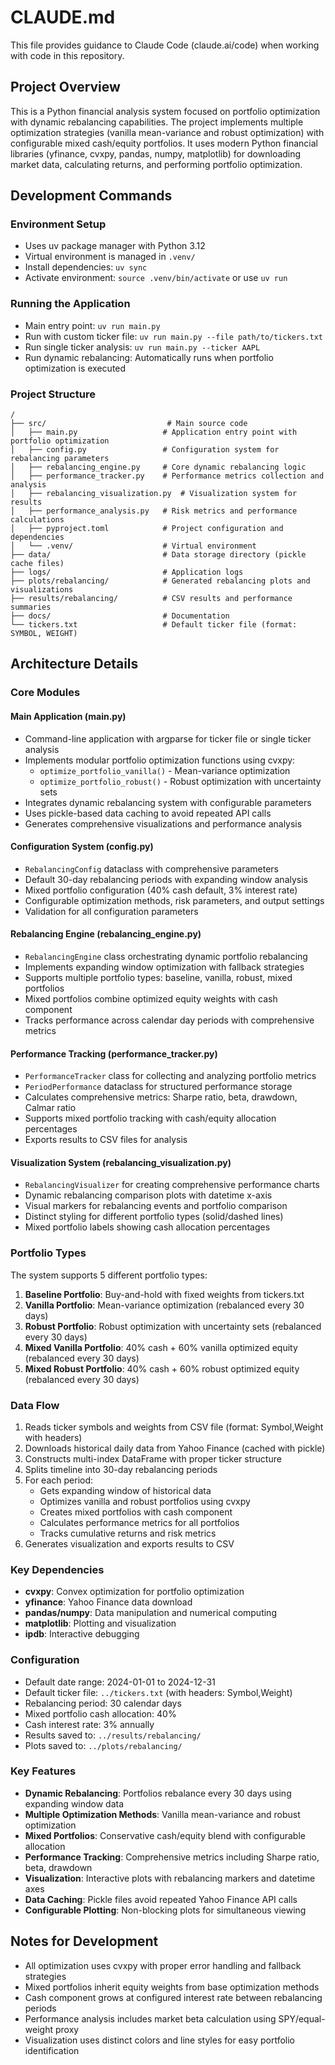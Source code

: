 # CLAUDE.md

This file provides guidance to Claude Code (claude.ai/code) when working with code in this repository.

## Project Overview

This is a Python financial analysis system focused on portfolio optimization with dynamic rebalancing capabilities. The project implements multiple optimization strategies (vanilla mean-variance and robust optimization) with configurable mixed cash/equity portfolios. It uses modern Python financial libraries (yfinance, cvxpy, pandas, numpy, matplotlib) for downloading market data, calculating returns, and performing portfolio optimization.

## Development Commands

### Environment Setup
- Uses uv package manager with Python 3.12
- Virtual environment is managed in `.venv/`
- Install dependencies: `uv sync`
- Activate environment: `source .venv/bin/activate` or use `uv run`

### Running the Application
- Main entry point: `uv run main.py`
- Run with custom ticker file: `uv run main.py --file path/to/tickers.txt`
- Run single ticker analysis: `uv run main.py --ticker AAPL`
- Run dynamic rebalancing: Automatically runs when portfolio optimization is executed

### Project Structure
```
/
├── src/                           # Main source code
│   ├── main.py                   # Application entry point with portfolio optimization
│   ├── config.py                 # Configuration system for rebalancing parameters
│   ├── rebalancing_engine.py     # Core dynamic rebalancing logic
│   ├── performance_tracker.py    # Performance metrics collection and analysis
│   ├── rebalancing_visualization.py  # Visualization system for results
│   ├── performance_analysis.py   # Risk metrics and performance calculations
│   ├── pyproject.toml            # Project configuration and dependencies
│   └── .venv/                    # Virtual environment
├── data/                         # Data storage directory (pickle cache files)
├── logs/                         # Application logs
├── plots/rebalancing/            # Generated rebalancing plots and visualizations
├── results/rebalancing/          # CSV results and performance summaries
├── docs/                         # Documentation
└── tickers.txt                   # Default ticker file (format: SYMBOL, WEIGHT)
```

## Architecture Details

### Core Modules

#### Main Application (main.py)
- Command-line application with argparse for ticker file or single ticker analysis
- Implements modular portfolio optimization functions using cvxpy:
  - `optimize_portfolio_vanilla()` - Mean-variance optimization
  - `optimize_portfolio_robust()` - Robust optimization with uncertainty sets
- Integrates dynamic rebalancing system with configurable parameters
- Uses pickle-based data caching to avoid repeated API calls
- Generates comprehensive visualizations and performance analysis

#### Configuration System (config.py)
- `RebalancingConfig` dataclass with comprehensive parameters
- Default 30-day rebalancing periods with expanding window analysis
- Mixed portfolio configuration (40% cash default, 3% interest rate)
- Configurable optimization methods, risk parameters, and output settings
- Validation for all configuration parameters

#### Rebalancing Engine (rebalancing_engine.py)
- `RebalancingEngine` class orchestrating dynamic portfolio rebalancing
- Implements expanding window optimization with fallback strategies
- Supports multiple portfolio types: baseline, vanilla, robust, mixed portfolios
- Mixed portfolios combine optimized equity weights with cash component
- Tracks performance across calendar day periods with comprehensive metrics

#### Performance Tracking (performance_tracker.py)
- `PerformanceTracker` class for collecting and analyzing portfolio metrics
- `PeriodPerformance` dataclass for structured performance storage
- Calculates comprehensive metrics: Sharpe ratio, beta, drawdown, Calmar ratio
- Supports mixed portfolio tracking with cash/equity allocation percentages
- Exports results to CSV files for analysis

#### Visualization System (rebalancing_visualization.py)
- `RebalancingVisualizer` for creating comprehensive performance charts
- Dynamic rebalancing comparison plots with datetime x-axis
- Visual markers for rebalancing events and portfolio comparison
- Distinct styling for different portfolio types (solid/dashed lines)
- Mixed portfolio labels showing cash allocation percentages

### Portfolio Types

The system supports 5 different portfolio types:

1. **Baseline Portfolio**: Buy-and-hold with fixed weights from tickers.txt
2. **Vanilla Portfolio**: Mean-variance optimization (rebalanced every 30 days)
3. **Robust Portfolio**: Robust optimization with uncertainty sets (rebalanced every 30 days)
4. **Mixed Vanilla Portfolio**: 40% cash + 60% vanilla optimized equity (rebalanced every 30 days)
5. **Mixed Robust Portfolio**: 40% cash + 60% robust optimized equity (rebalanced every 30 days)

### Data Flow
1. Reads ticker symbols and weights from CSV file (format: Symbol,Weight with headers)
2. Downloads historical daily data from Yahoo Finance (cached with pickle)
3. Constructs multi-index DataFrame with proper ticker structure
4. Splits timeline into 30-day rebalancing periods
5. For each period:
   - Gets expanding window of historical data
   - Optimizes vanilla and robust portfolios using cvxpy
   - Creates mixed portfolios with cash component
   - Calculates performance metrics for all portfolios
   - Tracks cumulative returns and risk metrics
6. Generates visualization and exports results to CSV

### Key Dependencies
- **cvxpy**: Convex optimization for portfolio optimization
- **yfinance**: Yahoo Finance data download
- **pandas/numpy**: Data manipulation and numerical computing
- **matplotlib**: Plotting and visualization
- **ipdb**: Interactive debugging

### Configuration
- Default date range: 2024-01-01 to 2024-12-31
- Default ticker file: `../tickers.txt` (with headers: Symbol,Weight)
- Rebalancing period: 30 calendar days
- Mixed portfolio cash allocation: 40%
- Cash interest rate: 3% annually
- Results saved to: `../results/rebalancing/`
- Plots saved to: `../plots/rebalancing/`

### Key Features
- **Dynamic Rebalancing**: Portfolios rebalance every 30 days using expanding window data
- **Multiple Optimization Methods**: Vanilla mean-variance and robust optimization
- **Mixed Portfolios**: Conservative cash/equity blend with configurable allocation
- **Performance Tracking**: Comprehensive metrics including Sharpe ratio, beta, drawdown
- **Visualization**: Interactive plots with rebalancing markers and datetime axes
- **Data Caching**: Pickle files avoid repeated Yahoo Finance API calls
- **Configurable Plotting**: Non-blocking plots for simultaneous viewing

## Notes for Development
- All optimization uses cvxpy with proper error handling and fallback strategies
- Mixed portfolios inherit equity weights from base optimization methods
- Cash component grows at configured interest rate between rebalancing periods
- Performance analysis includes market beta calculation using SPY/equal-weight proxy
- Visualization uses distinct colors and line styles for easy portfolio identification